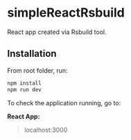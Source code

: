 # simpleReactRsbuild
React app created via Rsbuild tool.

## Installation

From root folder, run:

```sh
npm install
npm run dev
```

To check the application running, go to:

**React App:**
> localhost:3000
